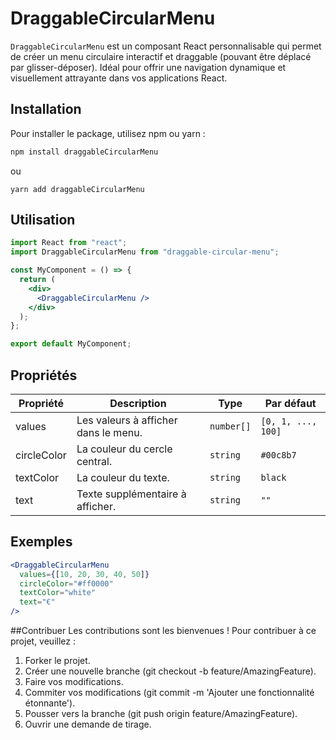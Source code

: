 # DraggableCircularMenu

`DraggableCircularMenu` est un composant React personnalisable qui permet de créer un menu circulaire interactif et draggable (pouvant être déplacé par glisser-déposer). Idéal pour offrir une navigation dynamique et visuellement attrayante dans vos applications React.

## Installation

Pour installer le package, utilisez npm ou yarn :

```bash
npm install draggableCircularMenu
```
ou
```terminal
yarn add draggableCircularMenu
```
## Utilisation

```jsx
import React from "react";
import DraggableCircularMenu from "draggable-circular-menu";

const MyComponent = () => {
  return (
    <div>
      <DraggableCircularMenu />
    </div>
  );
};

export default MyComponent;
```

## Propriétés

| Propriété    | Description                                                        | Type                 | Par défaut  |
|--------------|--------------------------------------------------------------------|----------------------|--------------|
| values       | Les valeurs à afficher dans le menu.                                | `number[]`           | `[0, 1, ..., 100]` |
| circleColor  | La couleur du cercle central.                                      | `string`             | `#00c8b7`    |
| textColor    | La couleur du texte.                                               | `string`             | `black`      |
| text         | Texte supplémentaire à afficher.                                   | `string`             | `""`         |

## Exemples

```jsx
<DraggableCircularMenu
  values={[10, 20, 30, 40, 50]}
  circleColor="#ff0000"
  textColor="white"
  text="€"
/>
```
##Contribuer
Les contributions sont les bienvenues ! Pour contribuer à ce projet, veuillez :

1. Forker le projet.
2. Créer une nouvelle branche (git checkout -b feature/AmazingFeature).
3. Faire vos modifications.
4. Commiter vos modifications (git commit -m 'Ajouter une fonctionnalité étonnante').
5. Pousser vers la branche (git push origin feature/AmazingFeature).
6. Ouvrir une demande de tirage.
